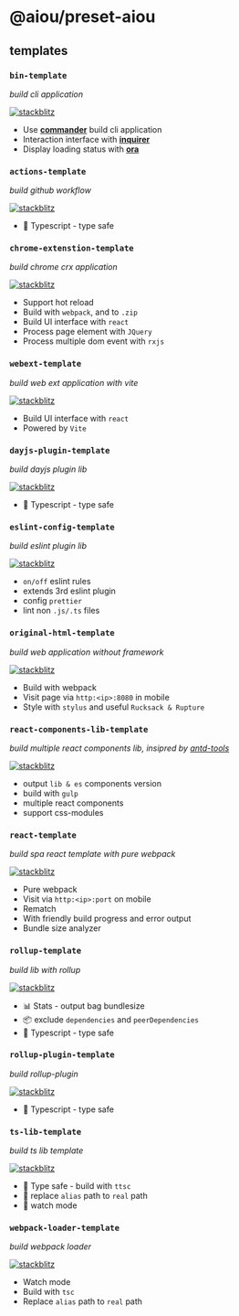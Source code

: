 # @aiou/preset-aiou

## templates

### `bin-template`

*build cli application*

[![stackblitz](https://img.shields.io/badge/%E2%9A%A1%EF%B8%8Fstackblitz-online-blue)](https://stackblitz.com/github/neo-hack/bin-template/tree/master)

- Use [**commander**](https://github.com/tj/commander.js/) build cli application
- Interaction interface with [**inquirer**](https://github.com/SBoudrias/Inquirer.js/)
- Display loading status with [**ora**](https://github.com/sindresorhus/ora)

### `actions-template`

*build github workflow*

[![stackblitz](https://img.shields.io/badge/%E2%9A%A1%EF%B8%8Fstackblitz-online-blue)](https://stackblitz.com/github/neo-hack/actions-template/tree/master)

- 💪 Typescript - type safe

### `chrome-extenstion-template`

*build chrome crx application*

[![stackblitz](https://img.shields.io/badge/%E2%9A%A1%EF%B8%8Fstackblitz-online-blue)](https://stackblitz.com/github/neo-hack/chrome-extenstion-template)

* Support hot reload
* Build with `webpack`, and to `.zip`
* Build UI interface with `react`
* Process page element with `JQuery`
* Process multiple dom event with `rxjs`

### `webext-template`

*build web ext application with vite*

[![stackblitz](https://img.shields.io/badge/%E2%9A%A1%EF%B8%8Fstackblitz-online-blue)](https://stackblitz.com/github/neo-hack/webext-template)

* Build UI interface with `react`
* Powered by `Vite`

### `dayjs-plugin-template`

*build dayjs plugin lib*

[![stackblitz](https://img.shields.io/badge/%E2%9A%A1%EF%B8%8Fstackblitz-online-blue)](https://stackblitz.com/github/neo-hack/dayjs-plugin-template/tree/master)

- 💪 Typescript - type safe

### `eslint-config-template`

*build eslint plugin lib*

[![stackblitz](https://img.shields.io/badge/%E2%9A%A1%EF%B8%8Fstackblitz-online-blue)](https://stackblitz.com/github/neo-hack/eslint-config-template)
- `on/off` eslint rules
- extends 3rd eslint plugin
- config `prettier`
- lint non `.js/.ts` files

### `original-html-template`

*build web application without framework*

[![stackblitz](https://img.shields.io/badge/%E2%9A%A1%EF%B8%8Fstackblitz-online-blue)](https://stackblitz.com/github/neo-hack/original-html-template)

- Build with webpack
- Visit page via `http:<ip>:8080` in mobile
- Style with `stylus` and useful `Rucksack & Rupture`

### `react-components-lib-template`
*build multiple react components lib, insipred by [antd-tools](https://github.com/ant-design/antd-tools)*

[![stackblitz](https://img.shields.io/badge/%E2%9A%A1%EF%B8%8Fstackblitz-online-blue)](https://stackblitz.com/github/neo-hack/react-components-lib-template)

- output `lib & es` components version
- build with `gulp`
- multiple react components
- support css-modules

### `react-template`

*build spa react template with pure webpack*

[![stackblitz](https://img.shields.io/badge/%E2%9A%A1%EF%B8%8Fstackblitz-online-blue)](https://stackblitz.com/github/neo-hack/react-template)

- Pure webpack
- Visit via `http:<ip>:port` on mobile
- Rematch
- With friendly build progress and error output
- Bundle size analyzer

### `rollup-template`
*build lib with rollup*

[![stackblitz](https://img.shields.io/badge/%E2%9A%A1%EF%B8%8Fstackblitz-online-blue)](https://stackblitz.com/github/neo-hack/rollup-template)

- 📊 Stats - output bag bundlesize
- 📦 exclude `dependencies` and `peerDependencies`
- 💪 Typescript - type safe

### `rollup-plugin-template`
*build rollup-plugin*

[![stackblitz](https://img.shields.io/badge/%E2%9A%A1%EF%B8%8Fstackblitz-online-blue)](https://stackblitz.com/github/neo-hack/rollup-plugin-template)

- 💪 Typescript - type safe
  
### `ts-lib-template`
*build ts lib template*

[![stackblitz](https://img.shields.io/badge/%E2%9A%A1%EF%B8%8Fstackblitz-online-blue)](https://stackblitz.com/github/neo-hack/ts-lib-template/tree/master)

- 💪 Type safe - build with `ttsc`
- 💞 replace `alias` path to `real` path
- 🥽 watch mode

### `webpack-loader-template`
*build webpack loader*

[![stackblitz](https://img.shields.io/badge/%E2%9A%A1%EF%B8%8Fstackblitz-online-blue)](https://stackblitz.com/github/neo-hack/webpack-loader-template)

- Watch mode
- Build with `tsc`
- Replace `alias` path to `real` path
